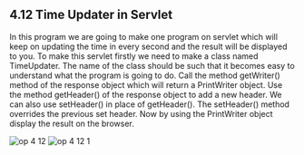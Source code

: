 
4.12 Time Updater in Servlet
----------------------------
In this program we are going to make one program on servlet which will keep on updating the time in every second and the result will be displayed to you.
To make this servlet firstly we need to make a class named TimeUpdater.  The name of the class should be such that it becomes easy to understand what the program is going to do. Call the method getWriter() method of the response object which will return a PrintWriter object. Use the method getHeader() of the response object to add a new header. We can also use setHeader() in place of getHeader(). The setHeader() method overrides the previous set header. Now by using the PrintWriter object display the result on the browser.


![op 4 12](https://cloud.githubusercontent.com/assets/16942766/13045598/4814ccee-d3fa-11e5-9d2e-a8734e304a54.jpg)
![op 4 12 1](https://cloud.githubusercontent.com/assets/16942766/13045599/4e1bf4fa-d3fa-11e5-9d81-b85fb0cef1c7.jpg)
